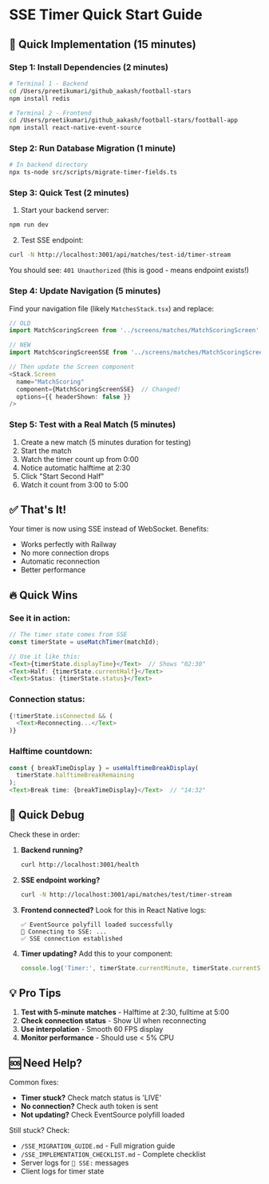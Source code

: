 # SSE Timer Quick Start Guide

## 🚀 Quick Implementation (15 minutes)

### Step 1: Install Dependencies (2 minutes)

```bash
# Terminal 1 - Backend
cd /Users/preetikumari/github_aakash/football-stars
npm install redis

# Terminal 2 - Frontend
cd /Users/preetikumari/github_aakash/football-stars/football-app
npm install react-native-event-source
```

### Step 2: Run Database Migration (1 minute)

```bash
# In backend directory
npx ts-node src/scripts/migrate-timer-fields.ts
```

### Step 3: Quick Test (2 minutes)

1. Start your backend server:
```bash
npm run dev
```

2. Test SSE endpoint:
```bash
curl -N http://localhost:3001/api/matches/test-id/timer-stream
```

You should see: `401 Unauthorized` (this is good - means endpoint exists!)

### Step 4: Update Navigation (5 minutes)

Find your navigation file (likely `MatchesStack.tsx`) and replace:

```typescript
// OLD
import MatchScoringScreen from '../screens/matches/MatchScoringScreen';

// NEW
import MatchScoringScreenSSE from '../screens/matches/MatchScoringScreenSSE';

// Then update the Screen component
<Stack.Screen 
  name="MatchScoring" 
  component={MatchScoringScreenSSE}  // Changed!
  options={{ headerShown: false }}
/>
```

### Step 5: Test with a Real Match (5 minutes)

1. Create a new match (5 minutes duration for testing)
2. Start the match
3. Watch the timer count up from 0:00
4. Notice automatic halftime at 2:30
5. Click "Start Second Half"
6. Watch it count from 3:00 to 5:00

## ✅ That's It!

Your timer is now using SSE instead of WebSocket. Benefits:
- Works perfectly with Railway
- No more connection drops
- Automatic reconnection
- Better performance

## 🔥 Quick Wins

### See it in action:
```typescript
// The timer state comes from SSE
const timerState = useMatchTimer(matchId);

// Use it like this:
<Text>{timerState.displayTime}</Text>  // Shows "02:30"
<Text>Half: {timerState.currentHalf}</Text>
<Text>Status: {timerState.status}</Text>
```

### Connection status:
```typescript
{!timerState.isConnected && (
  <Text>Reconnecting...</Text>
)}
```

### Halftime countdown:
```typescript
const { breakTimeDisplay } = useHalftimeBreakDisplay(
  timerState.halftimeBreakRemaining
);
<Text>Break time: {breakTimeDisplay}</Text>  // "14:32"
```

## 🐛 Quick Debug

Check these in order:

1. **Backend running?**
   ```bash
   curl http://localhost:3001/health
   ```

2. **SSE endpoint working?**
   ```bash
   curl -N http://localhost:3001/api/matches/test/timer-stream
   ```

3. **Frontend connected?**
   Look for this in React Native logs:
   ```
   ✅ EventSource polyfill loaded successfully
   📡 Connecting to SSE: ...
   ✅ SSE connection established
   ```

4. **Timer updating?**
   Add this to your component:
   ```typescript
   console.log('Timer:', timerState.currentMinute, timerState.currentSecond);
   ```

## 💡 Pro Tips

1. **Test with 5-minute matches** - Halftime at 2:30, fulltime at 5:00
2. **Check connection status** - Show UI when reconnecting
3. **Use interpolation** - Smooth 60 FPS display
4. **Monitor performance** - Should use < 5% CPU

## 🆘 Need Help?

Common fixes:
- **Timer stuck?** Check match status is 'LIVE'
- **No connection?** Check auth token is sent
- **Not updating?** Check EventSource polyfill loaded

Still stuck? Check:
- `/SSE_MIGRATION_GUIDE.md` - Full migration guide
- `/SSE_IMPLEMENTATION_CHECKLIST.md` - Complete checklist
- Server logs for `📡 SSE:` messages
- Client logs for timer state
